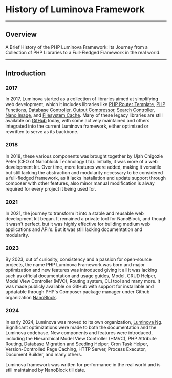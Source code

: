 # History of Luminova Framework

***

## Overview

A Brief History of the PHP Luminova Framework: Its Journey from a Collection of PHP Libraries to a Full-Fledged Framework in the real world.

***

## Introduction

### 2017

In 2017, Luminova started as a collection of libraries aimed at simplifying web development, which it includes libraries like [PHP Router Template](https://github.com/peterujah/php-router-template), [PHP Functions](https://github.com/peterujah/php-functions), [Database Controller](https://github.com/peterujah/db-controller), [Output Compressor](https://github.com/peterujah/ob-compress), [Search Controller](https://github.com/peterujah/php-search-controller), [Nano Image](https://github.com/peterujah/nano-image), and [Filesystem Cache](https://github.com/peterujah/cache). Many of these legacy libraries are still available on [GitHub](https://github.com/peterujah/) today, with some actively maintained and others integrated into the current Luminova framework, either optimized or rewritten to serve as its backbone.

### 2018

In 2018, these various components was brought together by Ujah Chigozie Peter (CEO of Nanoblock Technology Ltd). Initially, it was more of a web development kit. Over time, more features were added, making it versatile but still lacking the abstraction and modularity necessary to be considered a full-fledged framework, as it lacks installation and update support through composer with other features, also minor manual modification is alway required for every project it being used for.

### 2021

In 2021, the journey to transform it into a stable and reusable web development kit began. It remained a private tool for NanoBlock, and though it wasn't perfect, but it was highly effective for building medium web applications and API's. But it was still lacking documentation and modularity.

### 2023

By 2023, out of curiosity, consistency and a passion for open-source projects, the name PHP Luminova Framework was born and major optimization and new features was introduced giving it all it was lacking such as official documentation and usage guides, Model, CRUD Helper, Model View Controller (MVC), Routing system, CLI tool and many more. It was made publicly available on GitHub with support for installable and updatable through PHP's Composer package manager under Github organization [NanoBlock](https://github.com/nanoblocktech/luminova).

### 2024

In early 2024, Luminova was moved to its own organization, [Luminova Ng](https://github.com/luminovang/luminova). Significant optimizations were made to both the documentation and the Luminova codebase. New components and features were introduced, including the Hierarchical Model View Controller (HMVC), PHP Attribute Routing, Database Migration and Seeding Helper, Cron Task Helper, Version-Controlled Page Caching, HTTP Server, Process Executor, Document Builder, and many others.

Luminova framework was written for performance in the real world and is still maintained by NanoBlock till date.